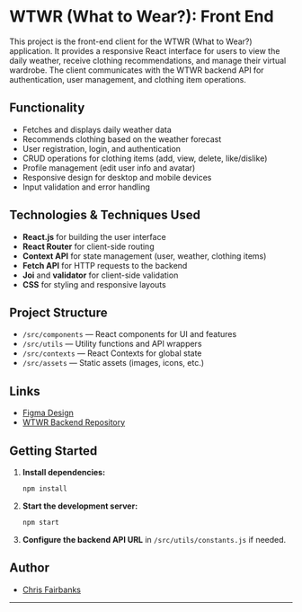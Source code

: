 # WTWR (What to Wear?): Front End

This project is the front-end client for the WTWR (What to Wear?) application. It provides a responsive React interface for users to view the daily weather, receive clothing recommendations, and manage their virtual wardrobe. The client communicates with the WTWR backend API for authentication, user management, and clothing item operations.

## Functionality

- Fetches and displays daily weather data
- Recommends clothing based on the weather forecast
- User registration, login, and authentication
- CRUD operations for clothing items (add, view, delete, like/dislike)
- Profile management (edit user info and avatar)
- Responsive design for desktop and mobile devices
- Input validation and error handling

## Technologies & Techniques Used

- **React.js** for building the user interface
- **React Router** for client-side routing
- **Context API** for state management (user, weather, clothing items)
- **Fetch API** for HTTP requests to the backend
- **Joi** and **validator** for client-side validation
- **CSS** for styling and responsive layouts

## Project Structure

- `/src/components` — React components for UI and features
- `/src/utils` — Utility functions and API wrappers
- `/src/contexts` — React Contexts for global state
- `/src/assets` — Static assets (images, icons, etc.)

## Links

- [Figma Design](https://www.figma.com/file/DTojSwldenF9UPKQZd6RRb/Sprint-10%3A-WTWR)
- [WTWR Backend Repository](http://github.com/Chris2Fair88/se_project_express )

## Getting Started

1. **Install dependencies:**
   ```sh
   npm install
   ```

2. **Start the development server:**
   ```sh
   npm start
   ```

3. **Configure the backend API URL** in `/src/utils/constants.js` if needed.

## Author

- [Chris Fairbanks](https://github.com/Chris2Fair88)

---

